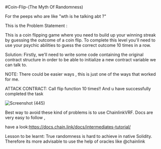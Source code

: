 #Coin-Flip-(The Myth Of Randomness)


For the peeps who are like "wth is he talking abt ?" 

This is the Problem Statement :

This is a coin flipping game where you need to build up your winning streak by guessing the outcome of a coin flip. To complete this level you'll need to use your psychic abilities to guess the correct outcome 10 times in a row.

Solution:
Firstly, we'll need to write some code containing the original contract structure in order to be able to initialize a new contract variable we can talk to.

NOTE:
There could be easier ways , this is just one of the ways that worked for me.

ATTACK CONTRACT: 
Call flip function 10 times!! And u have successfully completed the task

![Screenshot (445)](https://user-images.githubusercontent.com/79459872/183260823-7e2ff309-5546-4de4-a60e-a059d0463061.png)


Best way to avoid these kind of problems is to use ChainlinkVRF. Docs are very easy to follow ,


have a look:https://docs.chain.link/docs/intermediates-tutorial/





Lesson to be learnt:
True randomness is hard to achieve in native Solidity.
Therefore its more advisable to use the help of oracles like 
@chainlink
  
